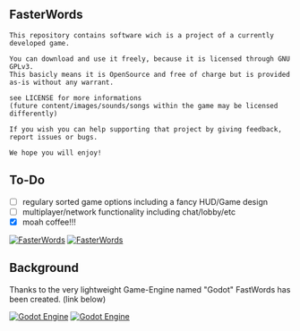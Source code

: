 ## FasterWords
```
This repository contains software wich is a project of a currently developed game.
	
You can download and use it freely, because it is licensed through GNU GPLv3.
This basicly means it is OpenSource and free of charge but is provided as-is without any warrant.

see LICENSE for more informations
(future content/images/sounds/songs within the game may be licensed differently)

If you wish you can help supporting that project by giving feedback, report issues or bugs.

We hope you will enjoy!
```

## To-Do
- [ ] regulary sorted game options including a fancy HUD/Game design
- [ ] multiplayer/network functionality including chat/lobby/etc
- [X] moah coffee!!!

[![FasterWords](https://img.shields.io/badge/FasterWords-screens-blue.svg?style=plastic)](https://www.dropbox.com/sh/k8jbahgsmogvapi/AAAq_aB0gai74pJK_rLsC1yta)
[![FasterWords](https://img.shields.io/badge/FasterWords-FAQ/wiki-blue.svg?style=plastic)](https://github.com/ThinkOutsideTheCubicle/FasterWords/wiki/Frequently-Asked-Questions-(FAQ))

## Background
Thanks to the very lightweight Game-Engine named "Godot" FastWords has been created. (link below)

[![Godot Engine](https://img.shields.io/badge/GodotEngine-GithHub-blue.svg?style=plastic)](https://github.com/godotengine)
[![Godot Engine](https://img.shields.io/badge/GodotEngine-website-blue.svg?style=plastic)](http://www.godotengine.org/)
